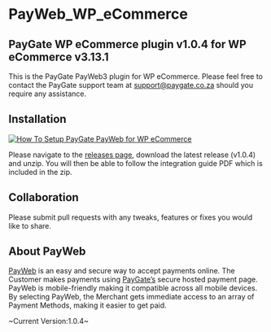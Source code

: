 # PayWeb_WP_eCommerce
## PayGate WP eCommerce plugin v1.0.4 for WP eCommerce v3.13.1

This is the PayGate PayWeb3 plugin for WP eCommerce. Please feel free to contact the PayGate support team at support@paygate.co.za should you require any assistance.

## Installation
[![How To Setup PayGate PayWeb for WP eCommerce](https://www.appinlet.com/wp-content/uploads/2018/09/WP-eCommerce-Integration.jpg)](https://www.youtube.com/watch?v=ePk47dUZ-To "How To Setup PayGate PayWeb for WP eCommerce")

Please navigate to the [releases page](https://github.com/PayGate/PayWeb_WP_eCommerce/releases), download the latest release (v1.0.4) and unzip. You will then be able to follow the integration guide PDF which is included in the zip.

## Collaboration

Please submit pull requests with any tweaks, features or fixes you would like to share.

## About PayWeb

[PayWeb](https://www.paygate.co.za/paygate-products/payweb/) is an easy and secure way to accept payments online. The Customer makes payments using [PayGate’s](https://www.paygate.co.za/) secure hosted payment page. PayWeb is mobile-friendly making it compatible across all mobile devices. By selecting PayWeb, the Merchant gets immediate access to an array of Payment Methods, making it easier to get paid.

~Current Version:1.0.4~
